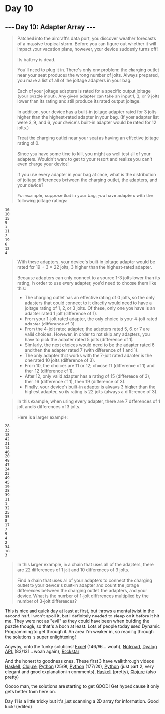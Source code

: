 # Day 10

## --- Day 10: Adapter Array ---

> Patched into the aircraft's data port, you discover weather forecasts of a massive tropical storm. Before you can figure out whether it will impact your vacation plans, however, your device suddenly turns off!\
> \
> Its battery is dead.\
> \
> You'll need to plug it in. There's only one problem: the charging outlet near your seat produces the wrong number of jolts. Always prepared, you make a list of all of the joltage adapters in your bag.\
> \
> Each of your joltage adapters is rated for a specific output joltage (your puzzle input). Any given adapter can take an input 1, 2, or 3 jolts lower than its rating and still produce its rated output joltage.\
> \
> In addition, your device has a built-in joltage adapter rated for 3 jolts higher than the highest-rated adapter in your bag. (If your adapter list were 3, 9, and 6, your device's built-in adapter would be rated for 12 jolts.)\
> \
> Treat the charging outlet near your seat as having an effective joltage rating of 0.\
> \
> Since you have some time to kill, you might as well test all of your adapters. Wouldn't want to get to your resort and realize you can't even charge your device!\
> \
> If you use every adapter in your bag at once, what is the distribution of joltage differences between the charging outlet, the adapters, and your device?\
> \
> For example, suppose that in your bag, you have adapters with the following joltage ratings:

```
16
10
15
5
1
11
7
19
6
12
4
```

> With these adapters, your device's built-in joltage adapter would be rated for 19 + 3 = 22 jolts, 3 higher than the highest-rated adapter.\
> \
> Because adapters can only connect to a source 1-3 jolts lower than its rating, in order to use every adapter, you'd need to choose them like this:
>
> - The charging outlet has an effective rating of 0 jolts, so the only adapters that could connect to it directly would need to have a joltage rating of 1, 2, or 3 jolts. Of these, only one you have is an adapter rated 1 jolt (difference of 1).
> - From your 1-jolt rated adapter, the only choice is your 4-jolt rated adapter (difference of 3).
> - From the 4-jolt rated adapter, the adapters rated 5, 6, or 7 are valid choices. However, in order to not skip any adapters, you have to pick the adapter rated 5 jolts (difference of 1).
> - Similarly, the next choices would need to be the adapter rated 6 and then the adapter rated 7 (with difference of 1 and 1).
> - The only adapter that works with the 7-jolt rated adapter is the one rated 10 jolts (difference of 3).
> - From 10, the choices are 11 or 12; choose 11 (difference of 1) and then 12 (difference of 1).
> - After 12, only valid adapter has a rating of 15 (difference of 3), then 16 (difference of 1), then 19 (difference of 3).
> - Finally, your device's built-in adapter is always 3 higher than the highest adapter, so its rating is 22 jolts (always a difference of 3).

> In this example, when using every adapter, there are 7 differences of 1 jolt and 5 differences of 3 jolts.\
> \
> Here is a larger example:

```
28
33
18
42
31
14
46
20
48
47
24
23
49
45
19
38
39
11
1
32
25
35
8
17
7
9
4
2
34
10
3
```

> In this larger example, in a chain that uses all of the adapters, there are 22 differences of 1 jolt and 10 differences of 3 jolts.\
> \
> Find a chain that uses all of your adapters to connect the charging outlet to your device's built-in adapter and count the joltage differences between the charging outlet, the adapters, and your device. What is the number of 1-jolt differences multiplied by the number of 3-jolt differences?

This is nice and quick day at least at first, but throws a mental twist in the second half. I won't spoil it, but I definitely needed to sleep on it before it hit me. They were not as "evil" as they could have been when building the puzzle though, so that's a boon at least. Lots of people today used Dynamic Programming to get through it. An area I'm weaker in, so reading through the solutions is super enlightening!

Anyway, onto the funky solutions! [Excel](https://www.reddit.com/r/adventofcode/comments/ka8z8x/2020_day_10_solutions/gf8zots?utm_source=share&utm_medium=web2x&context=3) (146/96... woah), [Notepad](https://www.reddit.com/r/adventofcode/comments/ka8z8x/2020_day_10_solutions/gf96lhn?utm_source=share&utm_medium=web2x&context=3), [Dyalog APL](https://www.reddit.com/r/adventofcode/comments/ka8z8x/2020_day_10_solutions/gf90jcl?utm_source=share&utm_medium=web2x&context=3) (83/131... woah again), [Rockstar](https://www.reddit.com/r/adventofcode/comments/ka8z8x/2020_day_10_solutions/gf9g4ho?utm_source=share&utm_medium=web2x&context=3)

And the honest to goodness ones. These first 3 have walkthrough videos [Haskell](https://www.reddit.com/r/adventofcode/comments/ka8z8x/2020_day_10_solutions/gfffucd?utm_source=share&utm_medium=web2x&context=3), [Clojure](https://www.reddit.com/r/adventofcode/comments/ka8z8x/2020_day_10_solutions/gfexv05?utm_source=share&utm_medium=web2x&context=3), [Python](https://www.reddit.com/r/adventofcode/comments/ka8z8x/2020_day_10_solutions/gf905da?utm_source=share&utm_medium=web2x&context=3) (25/9), [Python](https://www.reddit.com/r/adventofcode/comments/ka8z8x/2020_day_10_solutions/gf9adw7?utm_source=share&utm_medium=web2x&context=3) (177/20), [Python](https://www.reddit.com/r/adventofcode/comments/ka8z8x/2020_day_10_solutions/gf9pg9n?utm_source=share&utm_medium=web2x&context=3) (just part 2, very elegant and good explanation in comments), [Haskell](https://www.reddit.com/r/adventofcode/comments/ka8z8x/2020_day_10_solutions/gfc0u2c?utm_source=share&utm_medium=web2x&context=3) (pretty), [Clojure](https://www.reddit.com/r/adventofcode/comments/ka8z8x/2020_day_10_solutions/gf9873r?utm_source=share&utm_medium=web2x&context=3) (also pretty)

Ooooo man, the solutions are starting to get GOOD! Get hyped cause it only gets better from here on.

Day 11 is a little tricky but it's just scanning a 2D array for information. Good luck! (edited)
